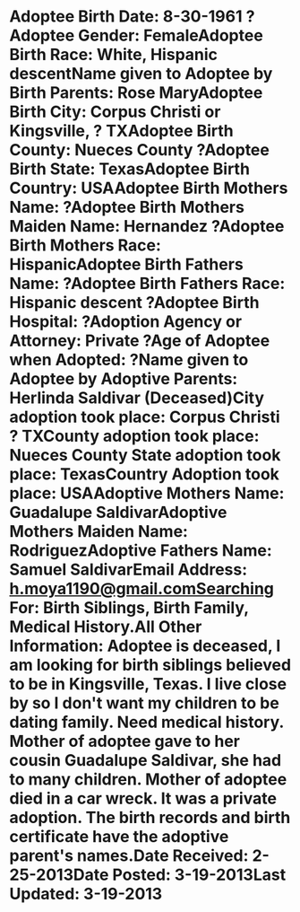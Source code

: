 # Adoptee Birth Date: 8-30-1961 ? Adoptee Gender: FemaleAdoptee Birth Race: White, Hispanic descentName given to Adoptee by Birth Parents: Rose MaryAdoptee Birth City: Corpus Christi or Kingsville, ? TXAdoptee Birth County: Nueces County ?Adoptee Birth State: TexasAdoptee Birth Country: USAAdoptee Birth Mothers Name: ?Adoptee Birth Mothers Maiden Name: Hernandez ?Adoptee Birth Mothers Race: HispanicAdoptee Birth Fathers Name: ?Adoptee Birth Fathers Race: Hispanic descent ?Adoptee Birth Hospital: ?Adoption Agency or Attorney: Private ?Age of Adoptee when Adopted: ?Name given to Adoptee by Adoptive Parents: Herlinda Saldivar (Deceased)City adoption took place: Corpus Christi ? TXCounty adoption took place: Nueces County State adoption took place: TexasCountry Adoption took place: USAAdoptive Mothers Name: Guadalupe SaldivarAdoptive Mothers Maiden Name: RodriguezAdoptive Fathers Name: Samuel SaldivarEmail Address: h.moya1190@gmail.comSearching For: Birth Siblings, Birth Family, Medical History.All Other Information: Adoptee is deceased, I am looking for birth siblings believed to be in Kingsville, Texas. I live close by so I don't want my children to be dating family. Need medical history. Mother of adoptee gave to her cousin Guadalupe Saldivar, she had to many children. Mother of adoptee died in a car wreck. It was a private adoption. The birth records and birth certificate have the adoptive parent's names.Date Received: 2-25-2013Date Posted: 3-19-2013Last Updated: 3-19-2013